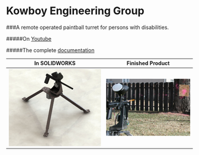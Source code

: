 # Kowboy Engineering Group
###A remote operated paintball turret for persons with disabilities.

#####On [Youtube](https://youtu.be/xE18bY-9qaE?t=8m39s)

#####The complete [documentation](https://drive.google.com/open?id=0BxyfBgV74xMEMTE5QzQxQUJBRERGQjJGOTowLjI)

In SOLIDWORKS            |  Finished Product
:-------------------------:|:-------------------------:
![](https://github.com/Beasta/Kowboy-Engineering-Group/blob/master/Project%20Documentation/Photos/Screen%20Shot%202015-11-18%20at%2013.18.46.png?raw=true)  |  ![](https://github.com/Beasta/Kowboy-Engineering-Group/blob/master/Project%20Documentation/Photos/Screen%20Shot%202015-11-18%20at%2013.20.24.png?raw=true)


